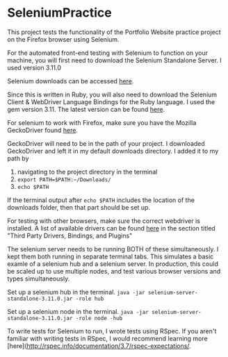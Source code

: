# SeleniumPractice

This project tests the functionality of the Portfolio Website practice project on the Firefox browser using Selenium.

For the automated front-end testing with Selenium to function on your machine, you will first need to download the Selenium Standalone Server. I used version 3.11.0

Selenium downloads can be accessed [here](https://www.seleniumhq.org/download/).

Since this is written in Ruby, you will also need to download the Selenium Client & WebDriver Language Bindings for the Ruby language. I used the gem version 3.11. The latest version can be found [here](http://rubygems.org/gems/selenium-webdriver).

For selenium to work with Firefox, make sure you have the Mozilla GeckoDriver found [here](https://github.com/mozilla/geckodriver/).

GeckoDriver will need to be in the path of your project. I downloaded GeckoDriver and left it in my default downloads directory. I added it to my path by
1. navigating to the project directory in the terminal
2. `export PATH=$PATH:~/Downloads/`
3. `echo $PATH`

If the terminal output after `echo $PATH` includes the location of the downloads folder, then that part should be set up.

For testing with other browsers, make sure the correct webdriver is installed. A list of available drivers can be found [here](https://www.seleniumhq.org/download/) in the section titled "Third Party Drivers, Bindings, and Plugins"

The selenium server needs to be running BOTH of these simultaneously. I kept them both running in separate terminal tabs. This simulates a basic examle of a selenium hub and a selenium server. In production, this could be scaled up to use multiple nodes, and test various browser versions and types simultaneously.

Set up a selenium hub in the terminal.
`java -jar selenium-server-standalone-3.11.0.jar -role hub`

Set up a selenium node in the terminal.
`java -jar selenium-server-standalone-3.11.0.jar -role node -hub`

To write tests for Selenium to run, I wrote tests using RSpec. If you aren't familiar with writing tests in RSpec, I would recommend learning more [here](http://rspec.info/documentation/3.7/rspec-expectations/.
